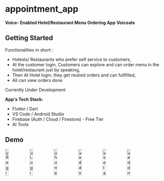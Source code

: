 # appointment_app
**Voice- Enabled Hotel/Restaurant Menu Ordering App**
**Voiceats**

## Getting Started

Functionalities in short :
- Hotesls/ Restaurants who prefer self service to customers,
- At the customer login, Customers can explore and can order menu in the hotel/restaurant just by speaking,  
- Then At Hotel login, they get reuired orders and can fullfilled,
- All can view orders done

Currently Under Development 

**App's Tech Stack:**
- Flutter / Dart  
- VS Code / Android Studio  
- Firebase (Auth / Cloud / Firestore) - Free Tier  
- AI Tools  

## Demo

<div align="left">

  <img src="https://github.com/user-attachments/assets/5f09dbb0-42ee-4777-aa77-df8df4f18a22" alt="Register Screen" width="15%" />

  <img src="https://github.com/user-attachments/assets/087dd1f4-c591-4545-967f-111ae57eed8c" alt="Login Screen" width="15%" />
  <img src="https://github.com/user-attachments/assets/ff706b8f-8a57-467f-b129-73d42997727c" alt="home Screen" width="15%" />
      <img src="https://github.com/user-attachments/assets/79276379-deed-407b-804f-1d6b22a6737c" alt="add new appt Screen" width="15%" />

  <img src="https://github.com/user-attachments/assets/f91a05ca-b18c-4809-9dc7-23d593622fb4" alt="set appt Screen" width="15%" />
  <img src="https://github.com/user-attachments/assets/450d07b6-d751-4f4a-a5ac-c3d6162382e8" alt="add new appt Screen" width="15%" />

</div>






